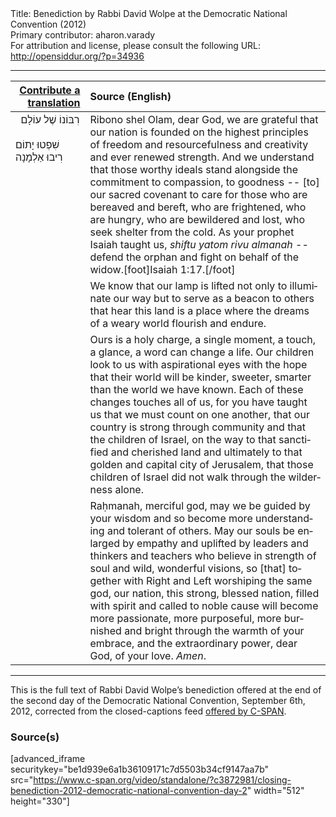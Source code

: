 <html>
<head></head>
<body>
Title: Benediction by Rabbi David Wolpe at the Democratic National Convention (2012)<br />
Primary contributor: aharon.varady<br />
For attribution and license, please consult the following URL: <a href="http://opensiddur.org/?p=34936">http://opensiddur.org/?p=34936</a>
<p />
<hr />

<table style="margin-left: auto;margin-right: auto;" class="draggable">
<thead><tr><th id="x" style="text-align: right;"><a href="/contributing/upload/">Contribute a translation</a></th><th style="text-align: left;">Source (English)</th></tr></thead>
<tbody>
<tr><td style="vertical-align:top;">
<div class="liturgy" lang="he">
רִבּוֹנוֹ שֶׁל עוֹלָם
&nbsp;
&nbsp;
&nbsp;
&nbsp;
&nbsp;
&nbsp;
&nbsp;
&nbsp;
&nbsp;
&nbsp;
&nbsp;
&nbsp;
&nbsp;
&nbsp;
&nbsp;
&nbsp;
שִׁפְטוּ יָתוֹם רִיבוּ אַלְמָנָה 
</span></div></td>
 
<td style="vertical-align:top;">
<div class="english" lang="en">
Ribono shel Olam, dear God,
we are grateful that our nation is founded 
on the highest principles 
of freedom 
and resourcefulness 
and creativity 
and ever renewed strength. 
And we understand that those worthy ideals 
stand alongside the commitment 
to compassion, to goodness --
[to] our sacred covenant to care 
for those who are bereaved and bereft, 
who are frightened, 
who are hungry, 
who are bewildered and lost, 
who seek shelter from the cold. 
As your prophet Isaiah taught us, 
<em>shiftu yatom rivu almanah</em> -- 
defend the orphan and fight on behalf of the widow.[foot]Isaiah 1:17.[/foot] 
</div></td></tr>


<tr><td style="vertical-align:top;">
<div class="liturgy" lang="he">

</span></div></td>
 
<td style="vertical-align:top;">
<div class="english" lang="en">
We know that our lamp is lifted 
not only to illuminate our way 
but to serve as a beacon 
to others that hear this land is a place 
where the dreams of a weary world 
flourish and endure.
</div></td></tr>


<tr><td style="vertical-align:top;">
<div class="liturgy" lang="he">

</span></div></td>
 
<td style="vertical-align:top;">
<div class="english" lang="en">
Ours is a holy charge, 
a single moment, 
a touch, 
a glance, 
a word can change a life. 
Our children look to us with aspirational eyes 
with the hope that their world will be kinder, 
sweeter, 
smarter than the world we have known. 
Each of these changes touches all of us, 
for you have taught us 
that we must count on one another, 
that our country is strong through community 
and that the children of Israel, 
on the way to that sanctified and cherished land 
and ultimately to that golden and capital city of Jerusalem, 
that those children of Israel did not walk through the wilderness alone. 
</div></td></tr>


<tr><td style="vertical-align:top;">
<div class="liturgy" lang="he">

</span></div></td>
 
<td style="vertical-align:top;">
<div class="english" lang="en">
Raḥmanah, merciful god, 
may we be guided by your wisdom 
and so become more understanding 
and tolerant of others. 
May our souls be enlarged by empathy 
and uplifted by leaders 
and thinkers 
and teachers 
who believe in strength of soul 
and wild, wonderful visions, 
so [that] together 
with Right and Left worshiping the same god, 
our nation, this strong, blessed nation, 
filled with spirit 
and called to noble cause 
will become more passionate, 
more purposeful, 
more burnished and bright 
through the warmth of your embrace,
and the extraordinary power, dear God, of your love. 
<em>Amen</em>. 
</div></td></tr>
</tbody></table>

<hr />

This is the full text of Rabbi David Wolpe’s benediction offered at the end of the second day of the Democratic National Convention, September 6th, 2012, corrected from the closed-captions feed <a href="https://www.c-span.org/video/?c3872981/closing-benediction-2012-democratic-national-convention-day-2">offered by C-SPAN</a>.

<h3>Source(s)</h3>

[advanced_iframe securitykey="be1d939e6a1b36109171c7d5503b34cf9147aa7b" src="https://www.c-span.org/video/standalone/?c3872981/closing-benediction-2012-democratic-national-convention-day-2" width="512" height="330"]

&nbsp;
</body>
</html>